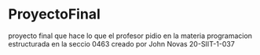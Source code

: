 # ProyectoFinal
proyecto final que hace lo que el profesor pidio en la materia programacion estructurada en la seccio 0463 creado por John Novas 20-SIIT-1-037
